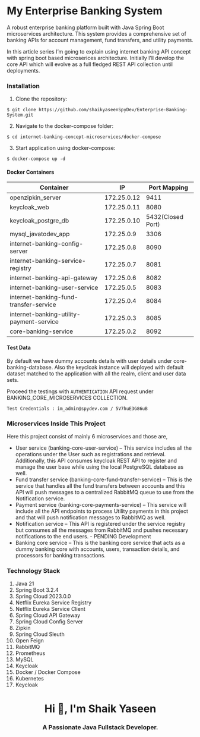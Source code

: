
# My Enterprise Banking System

A robust enterprise banking platform built with Java Spring Boot microservices architecture. This system provides a comprehensive set of banking APIs for account management, fund transfers, and utility payments.

In this article series I’m going to explain using internet banking API concept with spring boot based microserices architecture. Initially I’ll develop the core API which will evolve as a full fledged REST API collection until deployments.

### Installation

1. Clone the repository:

```shell
$ git clone https://github.com/shaikyaseenSpyDev/Enterprise-Banking-System.git
```

2. Navigate to the docker-compose folder:

```shell
$ cd internet-banking-concept-microservices/docker-compose
```
3. Start application using docker-compose:

```shell
$ docker-compose up -d
```

#### Docker Containers

Container | IP | Port Mapping |
--- | --- | --- |
openzipkin_server | 172.25.0.12 | 9411
keycloak_web | 172.25.0.11 | 8080
keycloak_postgre_db | 172.25.0.10 | 5432(Closed Port)
mysql_javatodev_app | 172.25.0.9 | 3306
internet-banking-config-server | 172.25.0.8 | 8090
internet-banking-service-registry | 172.25.0.7 | 8081
internet-banking-api-gateway | 172.25.0.6 | 8082
internet-banking-user-service | 172.25.0.5 | 8083
internet-banking-fund-transfer-service | 172.25.0.4 | 8084
internet-banking-utility-payment-service | 172.25.0.3 | 8085
core-banking-service | 172.25.0.2 | 8092


#### Test Data

By default we have dummy accounts details with user details under core-banking-database. Also the keycloak instance will deployed with default dataset matched to the application with all the realm, client and user data sets.

Proceed the testings with `AUTHENTICATION` API request under BANKING_CORE_MICROSERVICES COLLECTION.

```
Test Credentials : im_admin@spydev.com / 5V7huE3G86uB
```

### Microservices Inside This Project

Here this project consist of mainly 6 microservices and those are,

- User service (banking-core-user-service) – This service includes all the operations under the User such as registrations and retrieval. Additionally, this API consumes keycloak REST API to register and manage the user base while using the local PostgreSQL database as well.
- Fund transfer service (banking-core-fund-transfer-service) – This is the service that handles all the fund transfers between accounts and this API will push messages to a centralized RabbitMQ queue to use from the Notification service.
- Payment service (banking-core-payments-service) – This service will include all the API endpoints to process Utility payments in this project and that will push notification messages to RabbitMQ as well.
- Notification service – This API is registered under the service registry but consumes all the messages from RabbitMQ and pushes necessary notifications to the end users. - PENDING Development
- Banking core service – This is the banking core service that acts as a dummy banking core with accounts, users, transaction details, and processors for banking transactions.

### Technology Stack

1. Java 21
2. Spring Boot 3.2.4
3. Spring Cloud 2023.0.0 
4. Netflix Eureka Service Registry
5. Netflix Eureka Service Client
6. Spring Cloud API Gateway
7. Spring Cloud Config Server
8. Zipkin
9. Spring Cloud Sleuth
10. Open Feign
11. RabbitMQ
12. Prometheus 
13. MySQL 
14. Keycloak 
15. Docker / Docker Compose 
16. Kubernetes 
17. Keycloak
<h1 align="center">Hi 👋, I'm Shaik Yaseen</h1>
<h3 align="center">A Passionate Java Fullstack Developer.</h3>
